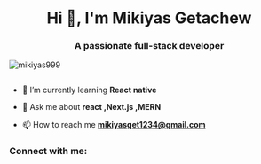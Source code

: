 

<h1 align="center">Hi 👋, I'm Mikiyas Getachew</h1>
<h3 align="center">A passionate full-stack developer</h3>

<p align="left"> <img src="https://komarev.com/ghpvc/?username=mikiyas999&label=Profile%20views&color=0e75b6&style=flat" alt="mikiyas999" /> </p>

<p align="left"> <a href="https://twitter.com/" target="blank"><img src="https://img.shields.io/twitter/follow/?logo=twitter&style=for-the-badge" alt="" /></a> </p>

- 🌱 I’m currently learning **React native**

- 💬 Ask me about **react ,Next.js ,MERN**

- 📫 How to reach me **mikiyasget1234@gmail.com**

<h3 align="left">Connect with me:</h3>
<p align="left">
</p>





